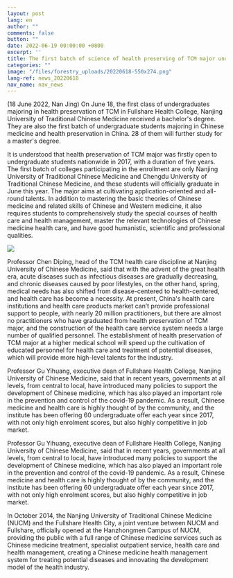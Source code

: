 ```yaml
---
layout: post
lang: en
author: ""
comments: false
button: ""
date: 2022-06-19 00:00:00 +0800
excerpt: ''
title: The first batch of science of health preserving of TCM major undergraduates in Fullshare Health College, Nanjing University of Chinese Medicine graduated
categories: ""
image: "/files/forestry_uploads/20220618-550x274.png"
lang-ref: news_20220618
nav_name: nav_news
---
```


(18 June 2022, Nan Jing) On June 18, the first class of undergraduates majoring in health preservation of TCM in Fullshare Health College, Nanjing University of Traditional Chinese Medicine received a bachelor's degree. They are also the first batch of undergraduate students majoring in Chinese medicine and health preservation in China. 28 of them will further study for a master's degree.

It is understood that health preservation of TCM major was firstly open to undergraduate students nationwide in 2017, with a duration of five years. The first batch of colleges participating in the enrollment are only Nanjing University of Traditional Chinese Medicine and Chengdu University of Traditional Chinese Medicine, and these students will officially graduate in June this year. The major aims at cultivating application-oriented and all-round talents. In addition to mastering the basic theories of Chinese medicine and related skills of Chinese and Western medicine, it also requires students to comprehensively study the special courses of health care and health management, master the relevant technologies of Chinese medicine health care, and have good humanistic, scientific and professional qualities.

![](/files/forestry_uploads/20220618-550x274.png)

Professor Chen Diping, head of the TCM health care discipline at Nanjing University of Chinese Medicine, said that with the advent of the great health era, acute diseases such as infectious diseases are gradually decreasing, and chronic diseases caused by poor lifestyles, on the other hand, spring, medical needs has also shifted from disease-centered to health-centered, and health care has become a necessity. At present, China's health care institutions and health care products market can’t provide professional support to people, with nearly 20 million practitioners, but there are almost no practitioners who have graduated from health preservation of TCM major, and the construction of the health care service system needs a large number of qualified personnel. The establishment of health preservation of TCM major at a higher medical school will speed up the cultivation of educated personnel for health care and treatment of potential diseases, which will provide more high-level talents for the industry.

Professor Gu Yihuang, executive dean of Fullshare Health College, Nanjing University of Chinese Medicine, said that in recent years, governments at all levels, from central to local, have introduced many policies to support the development of Chinese medicine, which has also played an important role in the prevention and control of the covid-19 pandemic. As a result, Chinese medicine and health care is highly thought of by the community, and the institute has been offering 60 undergraduate offer each year since 2017, with not only high enrolment scores, but also highly competitive in job market.

Professor Gu Yihuang, executive dean of Fullshare Health College, Nanjing University of Chinese Medicine, said that in recent years, governments at all levels, from central to local, have introduced many policies to support the development of Chinese medicine, which has also played an important role in the prevention and control of the covid-19 pandemic. As a result, Chinese medicine and health care is highly thought of by the community, and the institute has been offering 60 undergraduate offer each year since 2017, with not only high enrolment scores, but also highly competitive in job market.

In October 2014, the Nanjing University of Traditional Chinese Medicine (NUCM) and the Fullshare Health City, a joint venture between NUCM and Fullshare, officially opened at the Hanzhongmen Campus of NUCM, providing the public with a full range of Chinese medicine services such as Chinese medicine treatment, specialist outpatient service, health care and health management, creating a Chinese medicine health management system for treating potential diseases and innovating the development model of the health industry.